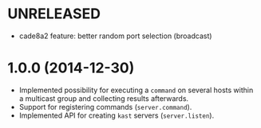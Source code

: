# UNRELEASED

  * cade8a2 feature: better random port selection (broadcast)

# 1.0.0 (2014-12-30)

  * Implemented possibility for executing a `command` on several hosts within a multicast group and collecting results afterwards.
  * Support for registering commands (`server.command`).
  * Implemented API for creating `kast` servers (`server.listen`).
